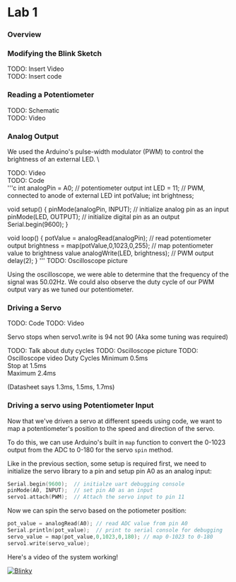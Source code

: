 # Lab 1

### Overview
 

### Modifying the Blink Sketch

TODO: Insert Video \
TODO: Insert code

### Reading a Potentiometer

TODO: Schematic \
TODO: Video

### Analog Output

We used the Arduino's pulse-width modulator (PWM) to control the brightness of an external LED. \

TODO: Video \
TODO: Code \
'''c
int analogPin = A0; // potentiometer output
int LED = 11; // PWM, connected to anode of external LED
int potValue;
int brightness;

void setup() {
  pinMode(analogPin, INPUT); // initialize analog pin as an input
  pinMode(LED, OUTPUT); // initialize digital pin as an output
  Serial.begin(9600);
}

void loop() {
  potValue = analogRead(analogPin); // read potentiometer output
  brightness = map(potValue,0,1023,0,255); // map potentiometer value to brightness value
  analogWrite(LED, brightness);   // PWM output
  delay(2);
}
'''
TODO: Oscilloscope picture

Using the oscilloscope, we were able to determine that the frequency of the signal was 50.02Hz. We could also observe the duty cycle of our PWM output vary as we tuned our potentiometer.

### Driving a Servo

TODO: Code
TODO: Video

Servo stops when servo1.write is 94 not 90
(Aka some tuning was required)

TODO: Talk about duty cycles
TODO: Oscilloscope picture
TODO: Oscilloscope video
Duty Cycles
Minimum 0.5ms \
Stop at 1.5ms \
Maximum 2.4ms 

(Datasheet says 1.3ms, 1.5ms, 1.7ms)

### Driving a servo using Potentiometer Input

Now that we've driven a servo at different speeds using code, we want to map a potentiometer's position to the speed and direction of the servo.

To do this, we can use Arduino's built in `map` function to convert the 0-1023 output from the ADC to 0-180 for the servo `spin` method. 

Like in the previous section, some setup is required first, we need to initialize the servo library to a pin and setup pin A0 as an analog input:

```cpp
Serial.begin(9600);  // initialze uart debugging console
pinMode(A0, INPUT);  // set pin A0 as an input
servo1.attach(PWM);  // Attach the servo input to pin 11
```

Now we can spin the servo based on the potiometer position:

```cpp
pot_value = analogRead(A0); // read ADC value from pin A0
Serial.println(pot_value);  // print to serial console for debugging
servo_value = map(pot_value,0,1023,0,180); // map 0-1023 to 0-180
servo1.write(servo_value);
```

Here's a video of the system working!

[![Blinky](https://lh5.googleusercontent.com/C_pe3T5O9C1DY4FqcPiNIWOkkI5p_Xs66UtymkKIpmnhcqhQx4MquhRJjDSSDNmhPrrK9mFRxGCz-w=w1920-h1080-n-k-rw)](https://drive.google.com/open?id=0BwyuAcc6KNDnLXFGeFpsc0x4enc)